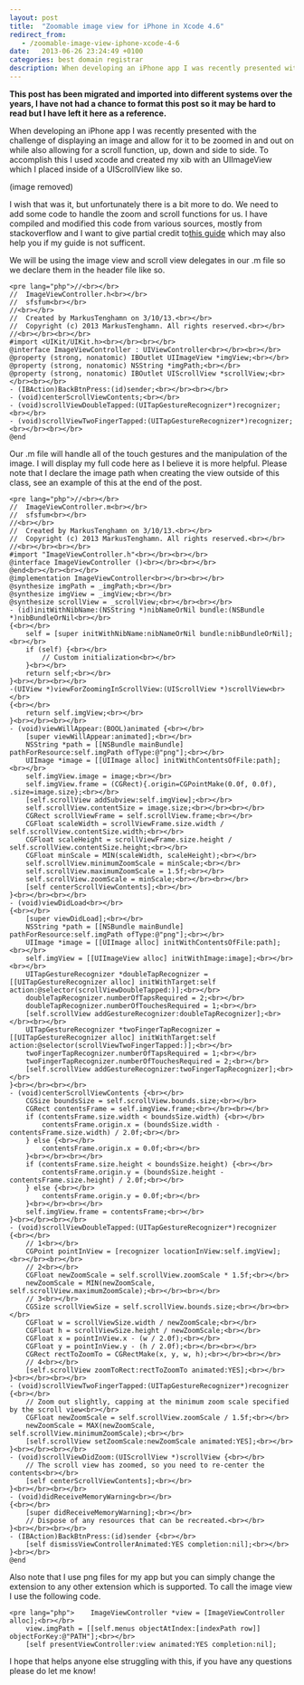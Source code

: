 ```yaml
---
layout: post
title:  "Zoomable image view for iPhone in Xcode 4.6"
redirect_from:
   - /zoomable-image-view-iphone-xcode-4-6
date:   2013-06-26 23:24:49 +0100
categories: best domain registrar
description: When developing an iPhone app I was recently presented with the challenge of displaying an image and allow for it to be zoomed in and out on while also allowing for a scroll function, up, down and sid...
---
```


**This post has been migrated and imported into different systems over the years, I have not had a chance to format this post so it may be hard to read but I have left it here as a reference.**

When developing an iPhone app I was recently presented with the challenge of displaying an image and allow for it to be zoomed in and out on while also allowing for a scroll function, up, down and side to side. To accomplish this I used xcode and created my xib with an UIImageView which I placed inside of a UIScrollView like so.  
  
 (image removed)   
  
   
  
 I wish that was it, but unfortunately there is a bit more to do. We need to add some code to handle the zoom and scroll functions for us. I have compiled and modified this code from various sources, mostly from stackoverflow and I want to give partial credit to[this guide](http://stackoverflow.com/questions/8275234/how-do-i-add-a-scrollable-zoomable-image-into-the-mainview-xib-of-a-utility-base "How do I add a scrollable/zoomable image into the MainView.xib of a Utility Based iPhone Application") which may also help you if my guide is not sufficent.  
  
 We will be using the image view and scroll view delegates in our .m file so we declare them in the header file like so.

```
<pre lang="php">//<br></br>
//  ImageViewController.h<br></br>
//  sfsfum<br></br>
//<br></br>
//  Created by MarkusTenghamn on 3/10/13.<br></br>
//  Copyright (c) 2013 MarkusTenghamn. All rights reserved.<br></br>
//<br></br><br></br>
#import <UIKit/UIKit.h><br></br><br></br>
@interface ImageViewController : UIViewController<br></br><br></br>
@property (strong, nonatomic) IBOutlet UIImageView *imgView;<br></br>
@property (strong, nonatomic) NSString *imgPath;<br></br>
@property (strong, nonatomic) IBOutlet UIScrollView *scrollView;<br></br><br></br>
- (IBAction)BackBtnPress:(id)sender;<br></br><br></br>
- (void)centerScrollViewContents;<br></br>
- (void)scrollViewDoubleTapped:(UITapGestureRecognizer*)recognizer;<br></br>
- (void)scrollViewTwoFingerTapped:(UITapGestureRecognizer*)recognizer;<br></br><br></br>
@end
```  
   
  
 Our .m file will handle all of the touch gestures and the manipulation of the image. I will display my full code here as I believe it is more helpful. Please note that I declare the image path when creating the view outside of this class, see an example of this at the end of the post.  
```
<pre lang="php">//<br></br>
//  ImageViewController.m<br></br>
//  sfsfum<br></br>
//<br></br>
//  Created by MarkusTenghamn on 3/10/13.<br></br>
//  Copyright (c) 2013 MarkusTenghamn. All rights reserved.<br></br>
//<br></br><br></br>
#import "ImageViewController.h"<br></br><br></br>
@interface ImageViewController ()<br></br><br></br>
@end<br></br><br></br>
@implementation ImageViewController<br></br><br></br>
@synthesize imgPath = _imgPath;<br></br>
@synthesize imgView = _imgView;<br></br>
@synthesize scrollView = _scrollView;<br></br><br></br>
- (id)initWithNibName:(NSString *)nibNameOrNil bundle:(NSBundle *)nibBundleOrNil<br></br>
{<br></br>
    self = [super initWithNibName:nibNameOrNil bundle:nibBundleOrNil];<br></br>
    if (self) {<br></br>
        // Custom initialization<br></br>
    }<br></br>
    return self;<br></br>
}<br></br><br></br>
-(UIView *)viewForZoomingInScrollView:(UIScrollView *)scrollView<br></br>
{<br></br>
    return self.imgView;<br></br>
}<br></br><br></br>
- (void)viewWillAppear:(BOOL)animated {<br></br>
    [super viewWillAppear:animated];<br></br>
    NSString *path = [[NSBundle mainBundle] pathForResource:self.imgPath ofType:@"png"];<br></br>
    UIImage *image = [[UIImage alloc] initWithContentsOfFile:path];<br></br>
    self.imgView.image = image;<br></br>
    self.imgView.frame = (CGRect){.origin=CGPointMake(0.0f, 0.0f), .size=image.size};<br></br>
    [self.scrollView addSubview:self.imgView];<br></br>
    self.scrollView.contentSize = image.size;<br></br><br></br>
    CGRect scrollViewFrame = self.scrollView.frame;<br></br>
    CGFloat scaleWidth = scrollViewFrame.size.width / self.scrollView.contentSize.width;<br></br>
    CGFloat scaleHeight = scrollViewFrame.size.height / self.scrollView.contentSize.height;<br></br>
    CGFloat minScale = MIN(scaleWidth, scaleHeight);<br></br>
    self.scrollView.minimumZoomScale = minScale;<br></br>
    self.scrollView.maximumZoomScale = 1.5f;<br></br>
    self.scrollView.zoomScale = minScale;<br></br><br></br>
    [self centerScrollViewContents];<br></br>
}<br></br><br></br>
- (void)viewDidLoad<br></br>
{<br></br>
    [super viewDidLoad];<br></br>
    NSString *path = [[NSBundle mainBundle] pathForResource:self.imgPath ofType:@"png"];<br></br>
    UIImage *image = [[UIImage alloc] initWithContentsOfFile:path];<br></br>
    self.imgView = [[UIImageView alloc] initWithImage:image];<br></br><br></br>
    UITapGestureRecognizer *doubleTapRecognizer = [[UITapGestureRecognizer alloc] initWithTarget:self action:@selector(scrollViewDoubleTapped:)];<br></br>
    doubleTapRecognizer.numberOfTapsRequired = 2;<br></br>
    doubleTapRecognizer.numberOfTouchesRequired = 1;<br></br>
    [self.scrollView addGestureRecognizer:doubleTapRecognizer];<br></br><br></br>
    UITapGestureRecognizer *twoFingerTapRecognizer = [[UITapGestureRecognizer alloc] initWithTarget:self action:@selector(scrollViewTwoFingerTapped:)];<br></br>
    twoFingerTapRecognizer.numberOfTapsRequired = 1;<br></br>
    twoFingerTapRecognizer.numberOfTouchesRequired = 2;<br></br>
    [self.scrollView addGestureRecognizer:twoFingerTapRecognizer];<br></br>
}<br></br><br></br>
- (void)centerScrollViewContents {<br></br>
    CGSize boundsSize = self.scrollView.bounds.size;<br></br>
    CGRect contentsFrame = self.imgView.frame;<br></br><br></br>
    if (contentsFrame.size.width < boundsSize.width) {<br></br>
        contentsFrame.origin.x = (boundsSize.width - contentsFrame.size.width) / 2.0f;<br></br>
    } else {<br></br>
        contentsFrame.origin.x = 0.0f;<br></br>
    }<br></br><br></br>
    if (contentsFrame.size.height < boundsSize.height) {<br></br>
        contentsFrame.origin.y = (boundsSize.height - contentsFrame.size.height) / 2.0f;<br></br>
    } else {<br></br>
        contentsFrame.origin.y = 0.0f;<br></br>
    }<br></br><br></br>
    self.imgView.frame = contentsFrame;<br></br>
}<br></br><br></br>
- (void)scrollViewDoubleTapped:(UITapGestureRecognizer*)recognizer {<br></br>
    // 1<br></br>
    CGPoint pointInView = [recognizer locationInView:self.imgView];<br></br><br></br>
    // 2<br></br>
    CGFloat newZoomScale = self.scrollView.zoomScale * 1.5f;<br></br>
    newZoomScale = MIN(newZoomScale, self.scrollView.maximumZoomScale);<br></br><br></br>
    // 3<br></br>
    CGSize scrollViewSize = self.scrollView.bounds.size;<br></br><br></br>
    CGFloat w = scrollViewSize.width / newZoomScale;<br></br>
    CGFloat h = scrollViewSize.height / newZoomScale;<br></br>
    CGFloat x = pointInView.x - (w / 2.0f);<br></br>
    CGFloat y = pointInView.y - (h / 2.0f);<br></br><br></br>
    CGRect rectToZoomTo = CGRectMake(x, y, w, h);<br></br><br></br>
    // 4<br></br>
    [self.scrollView zoomToRect:rectToZoomTo animated:YES];<br></br>
}<br></br><br></br>
- (void)scrollViewTwoFingerTapped:(UITapGestureRecognizer*)recognizer {<br></br>
    // Zoom out slightly, capping at the minimum zoom scale specified by the scroll view<br></br>
    CGFloat newZoomScale = self.scrollView.zoomScale / 1.5f;<br></br>
    newZoomScale = MAX(newZoomScale, self.scrollView.minimumZoomScale);<br></br>
    [self.scrollView setZoomScale:newZoomScale animated:YES];<br></br>
}<br></br><br></br>
- (void)scrollViewDidZoom:(UIScrollView *)scrollView {<br></br>
    // The scroll view has zoomed, so you need to re-center the contents<br></br>
    [self centerScrollViewContents];<br></br>
}<br></br><br></br>
- (void)didReceiveMemoryWarning<br></br>
{<br></br>
    [super didReceiveMemoryWarning];<br></br>
    // Dispose of any resources that can be recreated.<br></br>
}<br></br><br></br>
- (IBAction)BackBtnPress:(id)sender {<br></br>
    [self dismissViewControllerAnimated:YES completion:nil];<br></br>
}<br></br>
@end
```  
   
  
 Also note that I use png files for my app but you can simply change the extension to any other extension which is supported. To call the image view I use the following code.  
```
<pre lang="php">    ImageViewController *view = [ImageViewController alloc];<br></br>
    view.imgPath = [[self.menus objectAtIndex:[indexPath row]] objectForKey:@"PATH"];<br></br>
    [self presentViewController:view animated:YES completion:nil];
```  
   
  
 I hope that helps anyone else struggling with this, if you have any questions please do let me know!